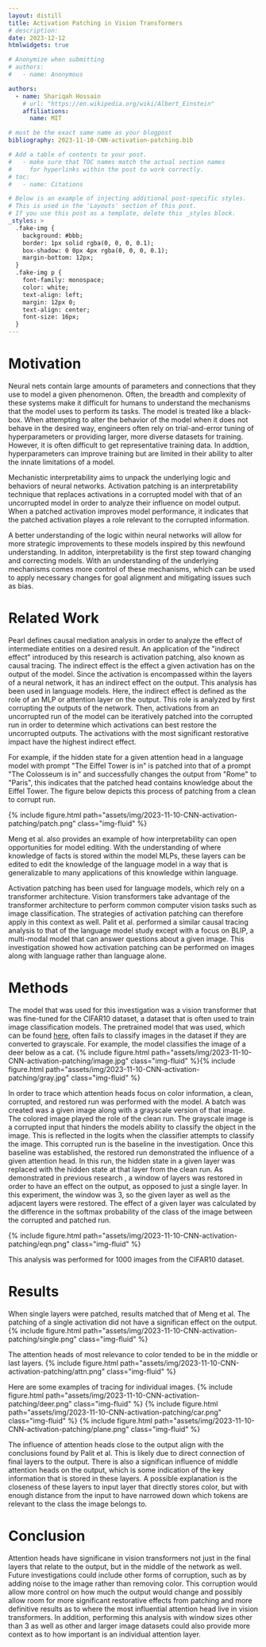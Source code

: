 ```yaml
---
layout: distill
title: Activation Patching in Vision Transformers
# description: 
date: 2023-12-12
htmlwidgets: true

# Anonymize when submitting
# authors:
#   - name: Anonymous

authors:
  - name: Shariqah Hossain
    # url: "https://en.wikipedia.org/wiki/Albert_Einstein"
    affiliations:
      name: MIT

# must be the exact same name as your blogpost
bibliography: 2023-11-10-CNN-activation-patching.bib  

# Add a table of contents to your post.
#   - make sure that TOC names match the actual section names
#     for hyperlinks within the post to work correctly.
# toc:
#   - name: Citations

# Below is an example of injecting additional post-specific styles.
# This is used in the 'Layouts' section of this post.
# If you use this post as a template, delete this _styles block.
_styles: >
  .fake-img {
    background: #bbb;
    border: 1px solid rgba(0, 0, 0, 0.1);
    box-shadow: 0 0px 4px rgba(0, 0, 0, 0.1);
    margin-bottom: 12px;
  }
  .fake-img p {
    font-family: monospace;
    color: white;
    text-align: left;
    margin: 12px 0;
    text-align: center;
    font-size: 16px;
  }
---
```


# Motivation
Neural nets contain large amounts of parameters and connections that they use to model a given phenomenon. Often, the breadth and complexity of these systems make it difficult for humans to understand the mechanisms that the model uses to perform its tasks. The model is treated like a black-box. When attempting to alter the behavior of the model when it does not behave in the desired way, engineers often rely on trial-and-error tuning of hyperparameters or providing larger, more diverse datasets for training. However, it is often difficult to get representative training data. In addtion, hyperparameters can improve training but are limited in their ability to alter the innate limitations of a model.

Mechanistic interpretability aims to unpack the underlying logic and behaviors of neural networks. <d-cite key="zhang2023best"></d-cite> Activation patching is an interpretability technique that replaces activations in a corrupted model with that of an uncorrupted model in order to analyze their influence on model output. When a patched activation improves model performance, it indicates that the patched activation playes a role relevant to the corrupted information. <d-cite key="Vig2020InvestigatingGB"></d-cite> 

A better understanding of the logic within neural networks will allow for more strategic improvements to these models inspired by this newfound understanding. In additon, interpretability is the first step toward changing and correcting models. With an understanding of the underlying mechanisms comes more control of these mechanisms, which can be used to apply necessary changes for goal alignment and mitigating issues such as bias.

# Related Work

Pearl <d-cite key="10.5555/2074022.2074073"></d-cite> defines causal mediation analysis in order to analyze the effect of intermediate entities on a desired result. An application of the "indirect effect" introduced by this research is activation patching, also known as causal tracing. The indirect effect is the effect a given activation has on the output of the model. Since the activation is encompassed within the layers of a neural network, it has an indirect effect on the output. This analysis has been used in language models.<d-cite key="meng2023locating"></d-cite> Here, the indirect effect is defined as the role of an MLP or attention layer on the output. This role is analyzed by first corrupting the outputs of the network. Then, activations from an uncorrupted run of the model can be iteratively patched into the corrupted run in order to determine which activations can best restore the uncorrupted outputs. The activations with the most significant restorative impact have the highest indirect effect.


For example, if the hidden state for a given attention head in a language model with prompt "The Eiffel Tower is in" is patched into that of a prompt "The Colosseum is in" and successfully changes the output from "Rome" to "Paris", this indicates that the patched head contains knowledge about the Eiffel Tower. <d-cite key="meng2023locating"></d-cite> The figure below depicts this process of patching from a clean to corrupt run. 

{% include figure.html path="assets/img/2023-11-10-CNN-activation-patching/patch.png" class="img-fluid" %}<d-cite key="meng2023locating"></d-cite>

Meng et al. also provides an example of how interpretability can open opportunities for model editing. <d-cite key="meng2023locating"></d-cite> With the understanding of where knowledge of facts is stored within the model MLPs, these layers can be edited to edit the knowledge of the language model in a way that is generalizable to many applications of this knowledge within language.

Activation patching has been used for language models, which rely on a transformer architecture. Vision transformers <d-cite key="dosovitskiy2021image"></d-cite> take advantage of the transformer architecture to perform common computer vision tasks such as image classification. The strategies of activation patching can therefore apply in this context as well. Palit et al. performed a similar causal tracing analysis to that of the language model study except with a focus on BLIP, a multi-modal model that can answer questions about a given image. This investigation showed how activation patching can be performed on images along with language rather than language alone.<d-cite key="palit2023visionlanguage"></d-cite>

# Methods

The model that was used for this investigation was a vision transformer that was fine-tuned for the CIFAR10 dataset, a dataset that is often used to train image classification models. The pretrained model that was used, which can be found [here](https://huggingface.co/aaraki/vit-base-patch16-224-in21k-finetuned-cifar10), often fails to classify images in the dataset if they are converted to grayscale. For example, the model classifies the image of a deer below as a cat.
{% include figure.html path="assets/img/2023-11-10-CNN-activation-patching/image.jpg" class="img-fluid" %}{% include figure.html path="assets/img/2023-11-10-CNN-activation-patching/gray.jpg" class="img-fluid" %}
<!-- <img src="assets/img/2023-11-10-CNN-activation-patching/gray.jpg" alt="drawing" style="width:10px;"/> -->

In order to trace which attention heads focus on color information, a clean, corrupted, and restored run was performed with the model. A batch was created was a given image along with a grayscale version of that image. The colored image played the role of the clean run. The grayscale image is a corrupted input that hinders the models ability to classify the object in the image. This is reflected in the logits when the classifier attempts to classify the image. This corrupted run is the baseline in the investigation. Once this baseline was established, the restored run demonstrated the influence of a given attention head. In this run, the hidden state in a given layer was replaced with the hidden state at that layer from the clean run. As demonstrated in previous research <d-cite key="meng2023locating"></d-cite>, a window of layers was restored in order to have an effect on the output, as opposed to just a single layer. In this experiment, the window was 3, so the given layer as well as the adjacent layers were restored. The effect of a given layer was calculated by the difference in the softmax probability of the class of the image between the corrupted and patched run.

{% include figure.html path="assets/img/2023-11-10-CNN-activation-patching/eqn.png" class="img-fluid" %}<d-cite key="meng2023locating"></d-cite>

This analysis was performed for 1000 images from the CIFAR10 dataset. 

# Results

When single layers were patched, results matched that of Meng et al. The patching of a single activation did not have a significan effect on the output. 
{% include figure.html path="assets/img/2023-11-10-CNN-activation-patching/single.png" class="img-fluid" %}

The attention heads of most relevance to color tended to be in the middle or last layers.
{% include figure.html path="assets/img/2023-11-10-CNN-activation-patching/attn.png" class="img-fluid" %}

Here are some examples of tracing for individual images. 
{% include figure.html path="assets/img/2023-11-10-CNN-activation-patching/deer.png" class="img-fluid" %}
{% include figure.html path="assets/img/2023-11-10-CNN-activation-patching/car.png" class="img-fluid" %}
{% include figure.html path="assets/img/2023-11-10-CNN-activation-patching/plane.png" class="img-fluid" %}

The influence of attention heads close to the output align with the conclusions found by Palit et al. This is likely due to direct connection of final layers to the output. There is also a significan influence of middle attention heads on the output, which is some indication of the key information that is stored in these layers. A possible explanation is the closeness of these layers to input layer that directly stores color, but with enough distance from the input to have narrowed down which tokens are relevant to the class the image belongs to. 

# Conclusion

Attention heads have significane in vision transformers not just in the final layers that relate to the output, but in the middle of the network as well. Future investigations could include other forms of corruption, such as by adding noise to the image rather than removing color. This corruption would allow more control on how much the output would change and possibly allow room for more significant restorative effects from patching and more definitive results as to where the most influential attention head live in vision transformers. In addition, performing this analysis with window sizes other than 3 as well as other and larger image datasets could also provide more context as to how important is an individual attention layer.